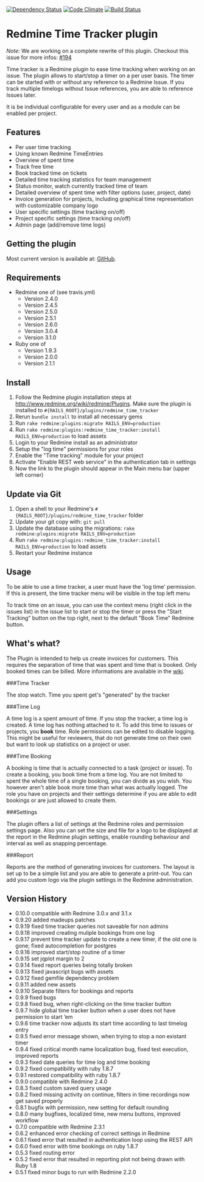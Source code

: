 [![Dependency Status](https://gemnasium.com/hicknhack-software/redmine_time_tracker.png)](https://gemnasium.com/hicknhack-software/redmine_time_tracker)
[![Code Climate](https://codeclimate.com/github/hicknhack-software/redmine_time_tracker.png)](https://codeclimate.com/github/hicknhack-software/redmine_time_tracker)
[![Build Status](https://travis-ci.org/hicknhack-software/redmine_time_tracker.png?branch=master)](https://travis-ci.org/hicknhack-software/redmine_time_tracker)

# Redmine Time Tracker plugin

_Note:_ We are working on a complete rewrite of this plugin. Checkout this issue for more infos: [#194](https://github.com/hicknhack-software/redmine_time_tracker/issues/194)

Time tracker is a Redmine plugin to ease time tracking when working on an issue.
The plugin allows to start/stop a timer on a per user basis. The timer can be started with or without any reference to a Redmine Issue.
If you track multiple timelogs without Issue references, you are able to reference Issues later.

It is be individual configurable for every user and as a module can be enabled per project.

## Features

* Per user time tracking
* Using known Redmine TimeEntries
* Overview of spent time
* Track free time
* Book tracked time on tickets
* Detailed time tracking statistics for team management
* Status monitor, watch currently tracked time of team
* Detailed overview of spent time with filter options (user, project, date)
* Invoice generation for projects, including graphical time representation with customizable company logo
* User specific settings (time tracking on/off)
* Project specific settings (time tracking on/off)
* Admin page (add/remove time logs)

## Getting the plugin

Most current version is available at: [GitHub](https://github.com/hicknhack-software/redmine_time_tracker).

## Requirements
* Redmine one of (see travis.yml)
  * Version 2.4.0
  * Version 2.4.5
  * Version 2.5.0
  * Version 2.5.1
  * Version 2.6.0
  * Version 3.0.4
  * Version 3.1.0
* Ruby one of
  * Version 1.9.3
  * Version 2.0.0
  * Version 2.1.1

## Install

1. Follow the Redmine plugin installation steps at http://www.redmine.org/wiki/redmine/Plugins. Make sure the plugin is installed to `#{RAILS_ROOT}/plugins/redmine_time_tracker`
1. Rerun `bundle install` to install all necessary gems
1. Run `rake redmine:plugins:migrate RAILS_ENV=production`
1. Run `rake redmine:plugins:redmine_time_tracker:install RAILS_ENV=production` to load assets
1. Login to your Redmine install as an administrator
1. Setup the "log time" permissions for your roles
1. Enable the "Time tracking" module for your project
1. Activate "Enable REST web service" in the authentication tab in settings
1. Now the link to the plugin should appear in the Main menu bar (upper left corner)

## Update via Git

1. Open a shell to your Redmine's `#{RAILS_ROOT}/plugins/redmine_time_tracker` folder
1. Update your git copy with: `git pull`
1. Update the database using the migrations: `rake redmine:plugins:migrate RAILS_ENV=production`
1. Run `rake redmine:plugins:redmine_time_tracker:install RAILS_ENV=production` to load assets
1. Restart your Redmine instance

## Usage

To be able to use a time tracker, a user must have the 'log time' permission.
If this is present, the time tracker menu will be visible in the top left menu

To track time on an issue, you can use the context menu (right click in the issues list) in
the issue list to start or stop the timer or press the "Start Tracking" button on the top right, next to the default "Book Time" Redmine button.

## What's what?

The Plugin is intended to help us create invoices for customers. This requires the separation of time that was spent and time that is booked. Only booked times can be billed.
More informations are available in the [wiki](http://github.com/hicknhack-software/redmine_time_tracker/wiki "Wiki").

###Time Tracker

The stop watch. Time you spent get's "generated" by the tracker

###Time Log

A time log is a spent amount of time. If you stop the tracker, a time log is created. A time log has nothing attached to it. To add this time to issues or projects, you **book** time.
Role permissions can be edited to disable logging. This might be useful for reviewers, that do not generate time on their own but want to look up statistics on a project or user.

###Time Booking

A booking is time that is actually connected to a task (project or issue). To create a booking, you book time from a time log. You are not limited to spent the whole time of a single booking, you can divide as you wish. You however aren't able book more time than what was actually logged. The role you have on projects and their settings determine if you are able to edit bookings or are just allowed to create them.

###Settings

The plugin offers a list of settings at the Redmine roles and permission settings page. Also you can set the size and file for a logo to be displayed at the report in the Redmine plugin settings, enable rounding behaviour and interval as well as snapping percentage.

###Report

Reports are the method of generating invoices for customers. The layout is set up to be a simple list and you are able to generate a print-out. You can add you custom logo via the plugin settings in the Redmine administration.

## Version History
* 0.10.0 compatible with Redmine 3.0.x and 3.1.x
* 0.9.20 added madeups patches
* 0.9.19 fixed time tracker queries not saveable for non admins
* 0.9.18 improved creating muliple bookings from one log
* 0.9.17 prevent time tracker update to create a new timer, if the old one is gone; fixed autocompletion for postgres
* 0.9.16 improved start/stop routine of a timer
* 0.9.15 set jqplot margin to 2
* 0.9.14 fixed report queries being totally broken
* 0.9.13 fixed javascript bugs with assets
* 0.9.12 fixed gemfile dependency problem 
* 0.9.11 added new assets
* 0.9.10 Separate filters for bookings and reports
* 0.9.9 fixed bugs
* 0.9.8 fixed bug, when right-clicking on the time tracker button
* 0.9.7 hide global time tracker button when a user does not have permission to start ’em
* 0.9.6 time tracker now adjusts its start time according to last timelog entry
* 0.9.5 fixed error message shown, when trying to stop a non existant timer
* 0.9.4 fixed critical month name localization bug, fixed test execution, improved reports
* 0.9.3 fixed date queries for time log and time booking
* 0.9.2 fixed compatibility with ruby 1.8.7
* 0.9.1 restored compatibility with ruby 1.8.7
* 0.9.0 compatible with Redmine 2.4.0
* 0.8.3 fixed custom saved query usage
* 0.8.2 fixed missing activity on continue, filters in time recordings now get saved properly
* 0.8.1 bugfix with permission, new setting for default rounding
* 0.8.0 many bugfixes, localized time, new menu buttons, improved workflow
* 0.7.0 compatible with Redmine 2.3.1
* 0.6.2 enhanced error checking of correct settings in Redmine
* 0.6.1 fixed error that resulted in authentication loop using the REST API 
* 0.6.0 fixed error with time bookings on ruby 1.8.7
* 0.5.3 fixed routing error
* 0.5.2 fixed error that resulted in reporting plot not being drawn with Ruby 1.8
* 0.5.1 fixed minor bugs to run with Redmine 2.2.0
